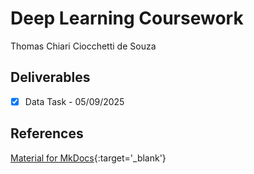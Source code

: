 # Deep Learning Coursework

Thomas Chiari Ciocchetti de Souza

## Deliverables

- [x] Data Task - 05/09/2025


## References

[Material for MkDocs](https://squidfunk.github.io/mkdocs-material/reference/){:target='_blank'}